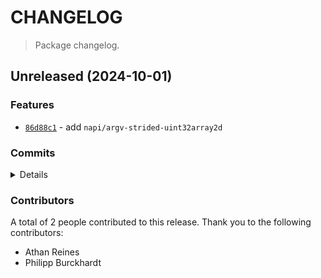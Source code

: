 # CHANGELOG

> Package changelog.

<section class="release" id="unreleased">

## Unreleased (2024-10-01)

<section class="features">

### Features

-   [`86d88c1`](https://github.com/stdlib-js/stdlib/commit/86d88c10ff7d0f7ce179a948a374fad63ab78658) - add `napi/argv-strided-uint32array2d`

</section>

<!-- /.features -->

<section class="commits">

### Commits

<details>

-   [`9e689ff`](https://github.com/stdlib-js/stdlib/commit/9e689ffcb7c6223afc521f1e574b42f10921cf5e) - **chore:** fix indentation in manifest.json files _(by Philipp Burckhardt)_
-   [`8f745c7`](https://github.com/stdlib-js/stdlib/commit/8f745c734da22e26a4c5e6bbaf9ab20d991e5a63) - **test:** fix descriptions _(by Athan Reines)_
-   [`7a0a6ec`](https://github.com/stdlib-js/stdlib/commit/7a0a6ecae4c853fd5abc21f3f46425c6511e1759) - **docs:** fix grammar _(by Athan Reines)_
-   [`86d88c1`](https://github.com/stdlib-js/stdlib/commit/86d88c10ff7d0f7ce179a948a374fad63ab78658) - **feat:** add `napi/argv-strided-uint32array2d` _(by Athan Reines)_

</details>

</section>

<!-- /.commits -->

<section class="contributors">

### Contributors

A total of 2 people contributed to this release. Thank you to the following contributors:

-   Athan Reines
-   Philipp Burckhardt

</section>

<!-- /.contributors -->

</section>

<!-- /.release -->

